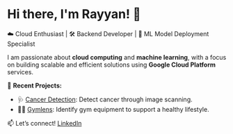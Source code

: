 # Hi there, I'm Rayyan! 👋  
☁️ Cloud Enthusiast | 🛠️ Backend Developer | 🤖 ML Model Deployment Specialist  

I am passionate about **cloud computing** and **machine learning**, with a focus on building scalable and efficient solutions using **Google Cloud Platform** services.
  
📌 **Recent Projects:**  
- 🩺 [Cancer Detection](https://github.com/rayyandzaki/cancer-detection): Detect cancer through image scanning.  
- 🏋️‍♂️ [Gymlens](https://github.com/rayyandzaki/Gymlens): Identify gym equipment to support a healthy lifestyle.  

📫 Let’s connect! [LinkedIn](https://linkedin.com/in/muhammad-rayyan-dzaki-s)
